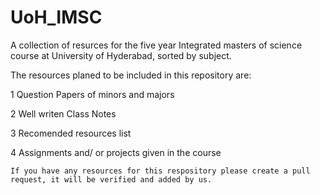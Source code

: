 # UoH_IMSC
A collection of resurces for the five year Integrated masters of science course at University of Hyderabad, sorted by subject.

The resources planed to be included in this repository are:

1 Question Papers of minors and majors

2 Well writen Class Notes

3 Recomended resources list

4 Assignments and/ or projects given in the course

```If you have any resources for this respository please create a pull request, it will be verified and added by us.```
